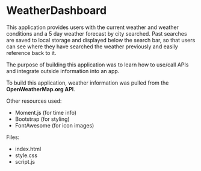 # WeatherDashboard

This application provides users with the current weather and weather conditions and a 5 day weather forecast by city searched.  Past searches are saved to local storage and displayed below the search bar, so that users can see where they have searched the weather previously and easily reference back to it.



The purpose of building this application was to learn how to use/call APIs and integrate outside information into an app.  

To build this application, weather information was pulled from the **OpenWeatherMap.org API**.

Other resources used: 
- Moment.js (for time info)
- Bootstrap (for styling)
- FontAwesome (for icon images)

Files:
- index.html
- style.css
- script.js

